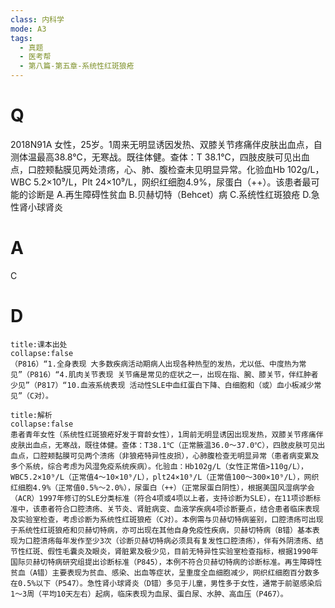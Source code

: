 ```yaml
---
class: 内科学
mode: A3
tags:
  - 真题
  - 医考帮
  - 第八篇-第五章-系统性红斑狼疮
---
```


# Q
2018N91A 女性，25岁。1周来无明显诱因发热、双膝关节疼痛伴皮肤出血点，自测体温最高38.8℃，无寒战。既往体健。查体：T 38.1℃，四肢皮肤可见出血点，口腔颊黏膜见两处溃疡，心、肺、腹检查未见明显异常。化验血Hb 102g/L，WBC 5.2×10⁹/L，Plt 24×10⁹/L，网织红细胞4.9%，尿蛋白（++）。该患者最可能的诊断是
A.再生障碍性贫血
B.贝赫切特（Behcet）病
C.系统性红斑狼疮
D.急性肾小球肾炎

# A
C
# D
```ad-note
title:课本出处
collapse:false
（P816）“1.全身表现 大多数疾病活动期病人出现各种热型的发热，尤以低、中度热为常见”（P816）“4.肌肉关节表现 关节痛是常见的症状之一，出现在指、腕、膝关节，伴红肿者少见”（P817）“10.血液系统表现 活动性SLE中血红蛋白下降、白细胞和（或）血小板减少常见”（C对）。
```

```ad-summary
title:解析
collapse:false
患者青年女性（系统性红斑狼疮好发于育龄女性），1周前无明显诱因出现发热，双膝关节疼痛伴皮肤出血点，无寒战，既往体健。查体：T38.1℃（正常腋温36.0～37.0℃），四肢皮肤可见出血点，口腔颊黏膜可见两个溃疡（非狼疮特异性皮损），心肺腹检查无明显异常（患者病变累及多个系统，综合考虑为风湿免疫系统疾病）。化验血：Hb102g/L（女性正常值>110g/L），WBC5.2×10⁹/L（正常值4～10×10⁹/L），plt24×10⁹/L（正常值100～300×10⁹/L），网织红细胞4.9%（正常值0.5%～2.0%），尿蛋白（++）（正常尿蛋白阴性），根据美国风湿病学会（ACR）1997年修订的SLE分类标准（符合4项或4项以上者，支持诊断为SLE），在11项诊断标准中，该患者符合口腔溃疡、关节炎、肾脏病变、血液学疾病4项诊断要点，结合患者临床表现及实验室检查，考虑诊断为系统性红斑狼疮（C对）。本例需与贝赫切特病鉴别，口腔溃疡可出现于系统性红斑狼疮和贝赫切特病，亦可出现在其他自身免疫性疾病，贝赫切特病（B错）基本表现为口腔溃疡每年发作至少3次（诊断贝赫切特病必须具有复发性口腔溃疡），伴有外阴溃疡、结节性红斑、假性毛囊炎及眼炎，肾脏累及极少见，目前无特异性实验室检查指标，根据1990年国际贝赫切特病研究组提出诊断标准（P845），本例不符合贝赫切特病的诊断标准。再生障碍性贫血（A错）主要表现为贫血、感染、出血等症状，呈重度全血细胞减少，网织红细胞百分数多在0.5%以下（P547）。急性肾小球肾炎（D错）多见于儿童，男性多于女性，通常于前驱感染后1～3周（平均10天左右）起病，临床表现为血尿、蛋白尿、水肿、高血压（P467）。
```

